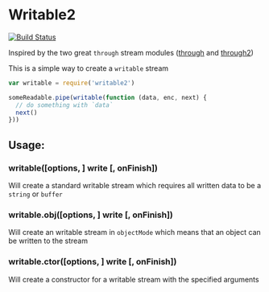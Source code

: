 # Writable2


[![Build Status](https://travis-ci.org/sonewman/writable2.svg?branch=master)](http://travis-ci.org/sonewman/writable2)

Inspired by the two great `through` stream modules ([through](https://github.com/dominictarr/through) and [through2](https://github.com/rvagg/through2))

This is a simple way to create a `writable` stream

```javascript
var writable = require('writable2')

someReadable.pipe(writable(function (data, enc, next) {
  // do something with `data`
  next()
}))

```

## Usage:

### writable([options, ] write [, onFinish])
Will create a standard writable stream which requires all written data to be a `string` or `buffer`

### writable.obj([options, ] write [, onFinish])
Will create an writable stream in `objectMode` which means that an object can be written to the stream

### writable.ctor([options, ] write [, onFinish])
Will create a constructor for a writable stream with the specified arguments
